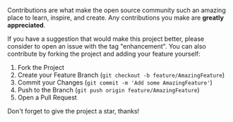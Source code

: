 Contributions are what make the open source community such an amazing place to learn, inspire, and create. Any contributions you make are **greatly appreciated**.

If you have a suggestion that would make this project better, please consider to open an issue with the tag "enhancement".
You can also contribute by forking the project and adding your feature yourself:

1. Fork the Project
2. Create your Feature Branch (`git checkout -b feature/AmazingFeature`)
3. Commit your Changes (`git commit -m 'Add some AmazingFeature'`)
4. Push to the Branch (`git push origin feature/AmazingFeature`)
5. Open a Pull Request

Don't forget to give the project a star, thanks!
